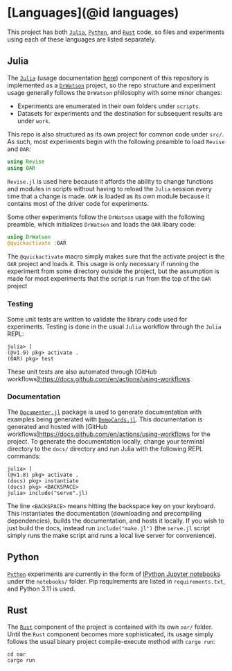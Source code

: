# [Languages](@id languages)

This project has both [`Julia`](https://julialang.org/), [`Python`](https://www.python.org/), and [`Rust`](https://www.rust-lang.org/) code, so files and experiments using each of these languages are listed separately.

## Julia

The [`Julia`](https://julialang.org/) (usage documentation [here](https://docs.julialang.org/en/v1/)) component of this repository is implemented as a [`DrWatson`](https://juliadynamics.github.io/DrWatson.jl/dev/) project, so the repo structure and experiment usage generally follows the `DrWatson` philosophy with some minor changes:

- Experiments are enumerated in their own folders under `scripts`.
- Datasets for experiments and the destination for subsequent results are under `work`.

This repo is also structured as its own project for common code under `src/`.
As such, most experiments begin with the following preamble to load `Revise` and `OAR`:

```julia
using Revise
using OAR
```

`Revise.jl` is used here because it affords the ability to change functions and modules in scripts without having to reload the `Julia` session every time that a change is made.
`OAR` is loaded as its own module because it contains most of the driver code for experiments.

Some other experiments follow the `DrWatson` usage with the following preamble, which initializes `DrWatson` and loads the `OAR` libary code:

```julia
using DrWatson
@quickactivate :OAR
```

The `@quickactivate` macro simply makes sure that the activate project is the `OAR` project and loads it.
This usage is only necessary if running the experiment from some directory outside the project, but the assumption is made for most experiments that the script is run from the top of the `OAR` project

### Testing

Some unit tests are written to validate the library code used for experiments.
Testing is done in the usual `Julia` workflow through the `Julia` REPL:

```julia-repl
julia> ]
(@v1.9) pkg> activate .
(OAR) pkg> test
```

These unit tests are also automated through [GitHub workflows]https://docs.github.com/en/actions/using-workflows.

### Documentation

The [`Documenter.jl`](https://documenter.juliadocs.org/stable/) package is used to generate documentation with examples being generated with [`DemoCards.jl`](https://democards.juliadocs.org/stable/).
This documentation is generated and hosted with [GitHub workflows]https://docs.github.com/en/actions/using-workflows for the project.
To generate the documentation locally, change your terminal directory to the `docs/` directory and run Julia with the following REPL commands:

```julia-repl
julia> ]
(@v1.8) pkg> activate .
(docs) pkg> instantiate
(docs) pkg> <BACKSPACE>
julia> include("serve".jl)
```

The line `<BACKSPACE>` means hitting the backspace key on your keyboard.
This instantiates the documentation (downloading and precompiling dependencies), builds the documentation, and hosts it locally.
If you wish to just build the docs, instead run `include("make.jl")` (the `serve.jl` script simply runs the make script and runs a local live server for convenience).

## Python

[`Python`](https://www.python.org/) experiments are currently in the form of [IPython Jupyter notebooks](https://jupyter.org/) under the `notebooks/` folder.
Pip requirements are listed in `requirements.txt`, and Python 3.11 is used.

## Rust

The [`Rust`](https://www.rust-lang.org/) component of the project is contained with its own `oar/` folder.
Until the `Rust` component becomes more sophisticated, its usage simply follows the usual binary project compile-execute method with `cargo run`:

```shell
cd oar
cargo run
```
